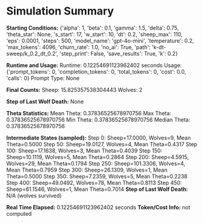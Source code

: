 # Simulation Summary

**Starting Conditions:**
{'alpha': 1, 'beta': 0.1, 'gamma': 1.5, 'delta': 0.75, 'theta_star': None, 's_start': 17, 'w_start': 10, 'dt': 0.2, 'sheep_max': 110, 'eps': 0.0001, 'steps': 500, 'model_name': 'gpt-4o-mini', 'temperature': 0.2, 'max_tokens': 4096, 'churn_rate': 1.0, 'no_ai': True, 'path': 'k-dt-sweep/k_0.2_dt_0.2', 'step_print': False, 'save_results': True, 'k': 0.2}

**Runtime and Usage:**
Runtime: 0.12254691123962402 seconds
Usage: {'prompt_tokens': 0, 'completion_tokens': 0, 'total_tokens': 0, 'cost': 0.0, 'calls': 0}
Prompt Type: None

**Final Counts:**
Sheep: 15.825357538304443
Wolves: 2

**Step of Last Wolf Death:**
None

**Theta Statistics:**
Mean Theta: 0.37836525678970756
Max Theta: 0.37836525678970756
Min Theta: 0.37836525678970756
Median Theta: 0.37836525678970756

**Intermediate States (sampled):**
Step 0: Sheep=17.0000, Wolves=9, Mean Theta=0.5000
Step 50: Sheep=19.0127, Wolves=4, Mean Theta=0.4317
Step 100: Sheep=17.1638, Wolves=3, Mean Theta=0.4039
Step 150: Sheep=10.1119, Wolves=5, Mean Theta=0.2864
Step 200: Sheep=4.5915, Wolves=29, Mean Theta=0.1794
Step 250: Sheep=101.3306, Wolves=4, Mean Theta=0.7959
Step 300: Sheep=26.1309, Wolves=1, Mean Theta=0.5000
Step 350: Sheep=7.2359, Wolves=5, Mean Theta=0.2238
Step 400: Sheep=49.0492, Wolves=78, Mean Theta=0.8113
Step 450: Sheep=61.1546, Wolves=1, Mean Theta=0.7014
**Step of Last Wolf Death:** N/A (wolves survived)

**Real Time Elapsed:** 0.12254691123962402 seconds
**Token/Cost Info:** not computed